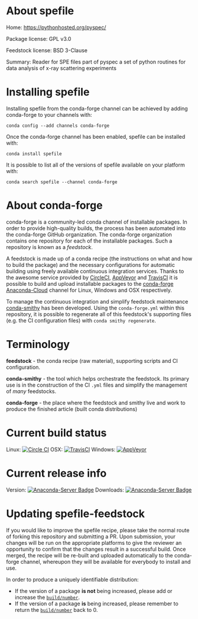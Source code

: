 About spefile
=============

Home: https://pythonhosted.org/pyspec/

Package license: GPL v3.0

Feedstock license: BSD 3-Clause

Summary: Reader for SPE files part of pyspec a set of python routines for data analysis of x-ray scattering experiments




Installing spefile
==================

Installing spefile from the conda-forge channel can be achieved by adding conda-forge to your channels with:

```
conda config --add channels conda-forge
```

Once the conda-forge channel has been enabled, spefile can be installed with:

```
conda install spefile
```

It is possible to list all of the versions of spefile available on your platform with:

```
conda search spefile --channel conda-forge
```


About conda-forge
=================

conda-forge is a community-led conda channel of installable packages.
In order to provide high-quality builds, the process has been automated into the
conda-forge GitHub organization. The conda-forge organization contains one repository 
for each of the installable packages. Such a repository is known as a *feedstock*.

A feedstock is made up of a conda recipe (the instructions on what and how to build
the package) and the necessary configurations for automatic building using freely
available continuous integration services. Thanks to the awesome service provided by
[CircleCI](https://circleci.com/), [AppVeyor](http://www.appveyor.com/)
and [TravisCI](https://travis-ci.org/) it is possible to build and upload installable
packages to the [conda-forge](https://anaconda.org/conda-forge)
[Anaconda-Cloud](http://docs.anaconda.org/) channel for Linux, Windows and OSX respectively.

To manage the continuous integration and simplify feedstock maintenance
[conda-smithy](http://github.com/conda-forge/conda-smithy) has been developed.
Using the ``conda-forge.yml`` within this repository, it is possible to regenerate all of
this feedstock's supporting files (e.g. the CI configuration files) with ``conda smithy regenerate``.


Terminology
===========

**feedstock** - the conda recipe (raw material), supporting scripts and CI configuration.

**conda-smithy** - the tool which helps orchestrate the feedstock.
                   Its primary use is in the construction of the CI ``.yml`` files
                   and simplify the management of *many* feedstocks.

**conda-forge** - the place where the feedstock and smithy live and work to
                  produce the finished article (built conda distributions)

Current build status
====================

Linux: [![Circle CI](https://circleci.com/gh/conda-forge/spefile-feedstock.svg?style=svg)](https://circleci.com/gh/conda-forge/spefile-feedstock)
OSX: [![TravisCI](https://travis-ci.org/conda-forge/spefile-feedstock.svg?branch=master)](https://travis-ci.org/conda-forge/spefile-feedstock) 
Windows: [![AppVeyor](https://ci.appveyor.com/api/projects/status/github/conda-forge/spefile-feedstock?svg=True)](https://ci.appveyor.com/project/conda-forge/spefile-feedstock/branch/master)

Current release info
====================
Version: [![Anaconda-Server Badge](https://anaconda.org/conda-forge/spefile/badges/version.svg)](https://anaconda.org/conda-forge/spefile)
Downloads: [![Anaconda-Server Badge](https://anaconda.org/conda-forge/spefile/badges/downloads.svg)](https://anaconda.org/conda-forge/spefile)


Updating spefile-feedstock
==========================

If you would like to improve the spefile recipe, please take the normal
route of forking this repository and submitting a PR. Upon submission, your changes will
be run on the appropriate platforms to give the reviewer an opportunity to confirm that the
changes result in a successful build. Once merged, the recipe will be re-built and uploaded
automatically to the conda-forge channel, whereupon they will be available for everybody to
install and use.

In order to produce a uniquely identifiable distribution:
 * If the version of a package **is not** being increased, please add or increase
   the [``build/number``](http://conda.pydata.org/docs/building/meta-yaml.html#build-number-and-string). 
 * If the version of a package **is** being increased, please remember to return
   the [``build/number``](http://conda.pydata.org/docs/building/meta-yaml.html#build-number-and-string)
   back to 0.
